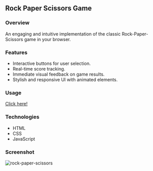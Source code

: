 ## Rock Paper Scissors Game

### Overview
An engaging and intuitive implementation of the classic Rock-Paper-Scissors game in your browser.

### Features
- Interactive buttons for user selection.
- Real-time score tracking.
- Immediate visual feedback on game results.
- Stylish and responsive UI with animated elements.

### Usage
[Click here!](https://juaniv2002.github.io/rock-paper-scissors/)

### Technologies
- HTML
- CSS
- JavaScript

### Screenshot
![rock-paper-scissors](https://github.com/user-attachments/assets/5c09a77c-900f-4970-a535-dfb75be73b58)
